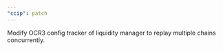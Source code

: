 ```yaml
---
"ccip": patch
---
```


Modify OCR3 config tracker of liquidity manager to replay multiple chains concurrently.
